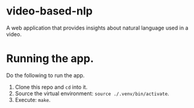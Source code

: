 # video-based-nlp
A web application that provides insights about natural language used in a video.

# Running the app.
Do the following to run the app.
1. Clone this repo and `cd` into it.
2. Source the virtual environment: `source ./.venv/bin/activate`.
3. Execute: `make`.